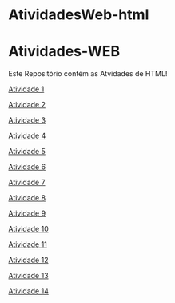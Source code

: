 # AtividadesWeb-html

# Atividades-WEB
Este Repositório contém as Atvidades de HTML!

[Atividade 1](https://deboraliah.github.io/Atividade1/)

[Atividade 2](https://deboraliah.github.io/Atividade2/)

[Atividade 3](https://deboraliah.github.io/Atividade3/)

[Atividade 4](https://deboraliah.github.io/Atividade4/)

[Atividade 5](https://deboraliah.github.io/Atividade5/)

[Atividade 6](https://deboraliah.github.io/Atividade6/)

[Atividade 7](https://deboraliah.github.io/Atividade7/)

[Atividade 8](https://deboraliah.github.io/Atividade8/)

[Atividade 9]()

[Atividade 10](https://deboraliah.github.io/Atividade10/)

[Atividade 11]()

[Atividade 12]()

[Atividade 13]()

[Atividade 14]()






























